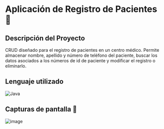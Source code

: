 # Aplicación de Registro de Pacientes 🏥
## Descripción del Proyecto
CRUD diseñado para el registro de pacientes en un centro médico. Permite almacenar nombre, apellido y número de teléfono del paciente, buscar los datos asociados a los números de id de paciente y modificar el registro o eliminarlo.

## Lenguaje utilizado
![Java](https://img.shields.io/badge/java-%23ED8B00.svg?style=for-the-badge&logo=openjdk&logoColor=white)

## Capturas de pantalla 🚀

![image](https://i.imgur.com/7EBtFhs.png)
